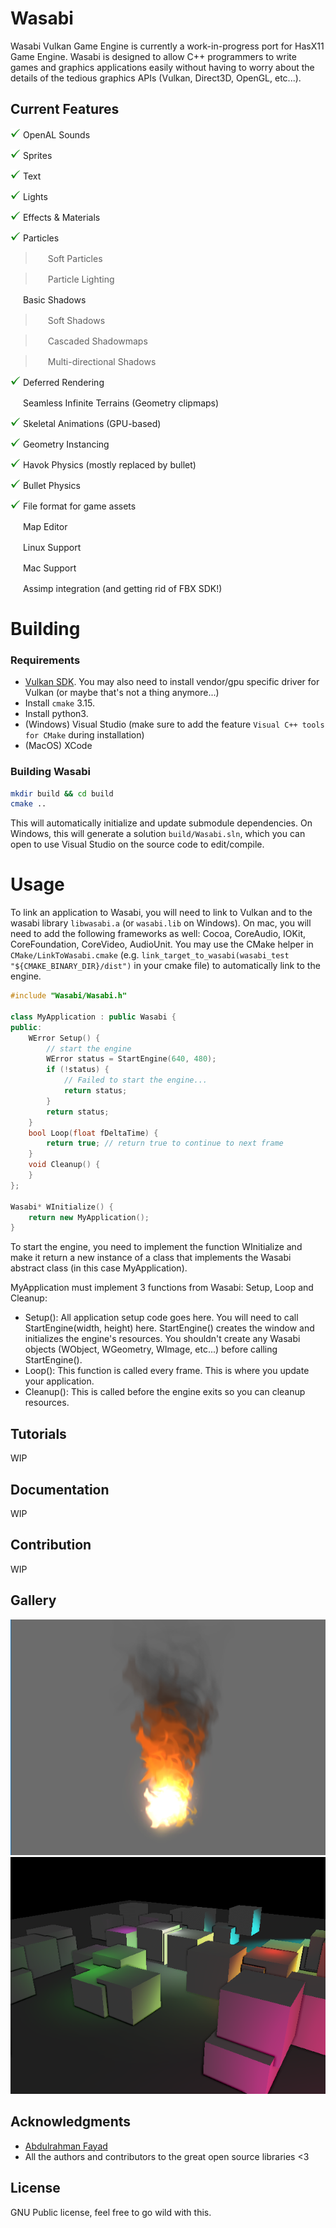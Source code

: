 # Wasabi
Wasabi Vulkan Game Engine is currently a work-in-progress port for HasX11 Game Engine. Wasabi is designed to allow C++ programmers to write games and graphics applications easily without having to worry about the details of the tedious graphics APIs (Vulkan, Direct3D, OpenGL, etc...).

## Current Features
[tick]:
[prog]:

<img src="https://github.com/Hasan-Jawaheri/Wasabi/raw/master/gitstuff/tick.png" width="16" height="16"> OpenAL Sounds

<img src="https://github.com/Hasan-Jawaheri/Wasabi/raw/master/gitstuff/tick.png" width="16" height="16"> Sprites

<img src="https://github.com/Hasan-Jawaheri/Wasabi/raw/master/gitstuff/tick.png" width="16" height="16"> Text

<img src="https://github.com/Hasan-Jawaheri/Wasabi/raw/master/gitstuff/tick.png" width="16" height="16"> Lights

<img src="https://github.com/Hasan-Jawaheri/Wasabi/raw/master/gitstuff/tick.png" width="16" height="16"> Effects & Materials

<img src="https://github.com/Hasan-Jawaheri/Wasabi/raw/master/gitstuff/tick.png" width="16" height="16"> Particles

> <img src="https://github.com/Hasan-Jawaheri/Wasabi/raw/master/gitstuff/wip.ico" width="16" height="16"> Soft Particles

> <img src="https://github.com/Hasan-Jawaheri/Wasabi/raw/master/gitstuff/wip.ico" width="16" height="16"> Particle Lighting

<img src="https://github.com/Hasan-Jawaheri/Wasabi/raw/master/gitstuff/wip.ico" width="16" height="16"> Basic Shadows

> <img src="https://github.com/Hasan-Jawaheri/Wasabi/raw/master/gitstuff/wip.ico" width="16" height="16"> Soft Shadows

> <img src="https://github.com/Hasan-Jawaheri/Wasabi/raw/master/gitstuff/wip.ico" width="16" height="16"> Cascaded Shadowmaps

> <img src="https://github.com/Hasan-Jawaheri/Wasabi/raw/master/gitstuff/wip.ico" width="16" height="16"> Multi-directional Shadows

<img src="https://github.com/Hasan-Jawaheri/Wasabi/raw/master/gitstuff/tick.png" width="16" height="16"> Deferred Rendering

<img src="https://github.com/Hasan-Jawaheri/Wasabi/raw/master/gitstuff/wip.ico" width="16" height="16"> Seamless Infinite Terrains (Geometry clipmaps)

<img src="https://github.com/Hasan-Jawaheri/Wasabi/raw/master/gitstuff/tick.png" width="16" height="16"> Skeletal Animations (GPU-based)

<img src="https://github.com/Hasan-Jawaheri/Wasabi/raw/master/gitstuff/tick.png" width="16" height="16"> Geometry Instancing

<img src="https://github.com/Hasan-Jawaheri/Wasabi/raw/master/gitstuff/tick.png" width="16" height="16"> Havok Physics (mostly replaced by bullet)

<img src="https://github.com/Hasan-Jawaheri/Wasabi/raw/master/gitstuff/tick.png" width="16" height="16"> Bullet Physics

<img src="https://github.com/Hasan-Jawaheri/Wasabi/raw/master/gitstuff/tick.png" width="16" height="16"> File format for game assets

<img src="https://github.com/Hasan-Jawaheri/Wasabi/raw/master/gitstuff/wip.ico" width="16" height="16"> Map Editor

<img src="https://github.com/Hasan-Jawaheri/Wasabi/raw/master/gitstuff/wip.ico" width="16" height="16"> Linux Support

<img src="https://github.com/Hasan-Jawaheri/Wasabi/raw/master/gitstuff/wip.ico" width="16" height="16"> Mac Support

<img src="https://github.com/Hasan-Jawaheri/Wasabi/raw/master/gitstuff/wip.ico" width="16" height="16"> Assimp integration (and getting rid of FBX SDK!)

# Building
### Requirements
- [Vulkan SDK](https://lunarg.com/vulkan-sdk/). You may also need to install vendor/gpu specific driver for Vulkan (or maybe that's not a thing anymore...)
- Install `cmake` 3.15.
- Install python3.
- (Windows) Visual Studio (make sure to add the feature `Visual C++ tools for CMake` during installation)
- (MacOS) XCode

### Building Wasabi
```bash
mkdir build && cd build
cmake ..
```

This will automatically initialize and update submodule dependencies. On Windows, this will generate a solution `build/Wasabi.sln`, which you can open to use Visual Studio on the source code to edit/compile.

# Usage

To link an application to Wasabi, you will need to link to Vulkan and to the wasabi library `libwasabi.a` (or `wasabi.lib` on Windows). On mac, you will need to add the following frameworks as well: Cocoa, CoreAudio, IOKit, CoreFoundation, CoreVideo, AudioUnit. You may use the CMake helper in `CMake/LinkToWasabi.cmake` (e.g. `link_target_to_wasabi(wasabi_test "${CMAKE_BINARY_DIR}/dist")` in your cmake file) to automatically link to the engine.

```C++
#include "Wasabi/Wasabi.h"

class MyApplication : public Wasabi {
public:
    WError Setup() {
        // start the engine
        WError status = StartEngine(640, 480);
        if (!status) {
            // Failed to start the engine...
            return status;
        }
        return status;
    }
    bool Loop(float fDeltaTime) {
        return true; // return true to continue to next frame
    }
    void Cleanup() {
    }
};

Wasabi* WInitialize() {
    return new MyApplication();
}
```

To start the engine, you need to implement the function WInitialize and make it return a new instance of a class that implements the Wasabi abstract class (in this case MyApplication).

MyApplication must implement 3 functions from Wasabi: Setup, Loop and Cleanup:

* Setup(): All application setup code goes here. You will need to call StartEngine(width, height) here. StartEngine() creates the window and initializes the engine's resources. You shouldn't create any Wasabi objects (WObject, WGeometry, WImage, etc...) before calling StartEngine().
* Loop(): This function is called every frame. This is where you update your application.
* Cleanup(): This is called before the engine exits so you can cleanup resources.

## Tutorials

WIP

## Documentation

WIP

## Contribution

WIP

## Gallery

<img src="https://github.com/Hasan-Jawaheri/Wasabi/raw/master/gitstuff/particles.png" />
<img src="https://github.com/Hasan-Jawaheri/Wasabi/raw/master/gitstuff/ssao.png" />

## Acknowledgments

* [Abdulrahman Fayad](https://github.com/aboudfayad)
* All the authors and contributors to the great open source libraries <3

## License

GNU Public license, feel free to go wild with this.
